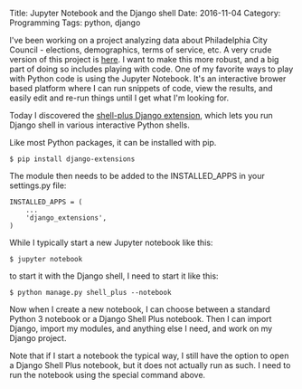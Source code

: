 Title: Jupyter Notebook and the Django shell
Date: 2016-11-04
Category: Programming
Tags: python, django

I've been working on a project analyzing data about Philadelphia City Council - elections, demographics, terms of service, etc.  A very crude version of this project is [here](http://phlcitycouncil.pythonanywhere.com/).  I want to make this more robust, and a big part of doing so includes playing with code.  One of my favorite ways to play with Python code is using the Jupyter Notebook.  It's an interactive brower based platform where I can run snippets of code, view the results, and easily edit and re-run things until I get what I'm looking for.

Today I discovered the [shell-plus Django extension](http://django-extensions.readthedocs.io/en/latest/shell_plus.html), which lets you run Django shell in various interactive Python shells.

Like most Python packages, it can be installed with pip.

```
$ pip install django-extensions
```

The module then needs to be added to the INSTALLED_APPS in your settings.py file:

```
INSTALLED_APPS = (
    ...
    'django_extensions',
)
```

While I typically start a new Jupyter notebook like this:

```
$ jupyter notebook
```

to start it with the Django shell, I need to start it like this:

```
$ python manage.py shell_plus --notebook
```

Now when I create a new notebook, I can choose between a standard Python 3 notebook or a Django Shell Plus notebook.  Then I can import Django, import my modules, and anything else I need, and work on my Django project.

Note that if I start a notebook the typical way, I still have the option to open a Django Shell Plus notebook, but it does not actually run as such.  I need to run the notebook using the special command above.  



